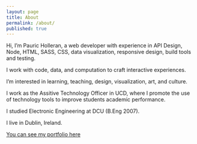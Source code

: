 ```yaml
---
layout: page
title: About
permalink: /about/
published: true
---
```




Hi, I’m Pauric Holleran, a web developer with experience in API Design, Node, HTML, SASS, CSS, data visualization, responsive design, build tools and testing.

I work with code, data, and computation to craft interactive experiences.

I’m interested in learning, teaching, design, visualization, art, and culture.

I work as the Assitive Technology Officer in UCD, where I promote the use of technology tools to improve students academic performance.

I studied Electronic Engineering at DCU (B.Eng 2007).

I live in Dublin, Ireland.

[You can see my portfolio here](http://www.pauricholleran.com/)